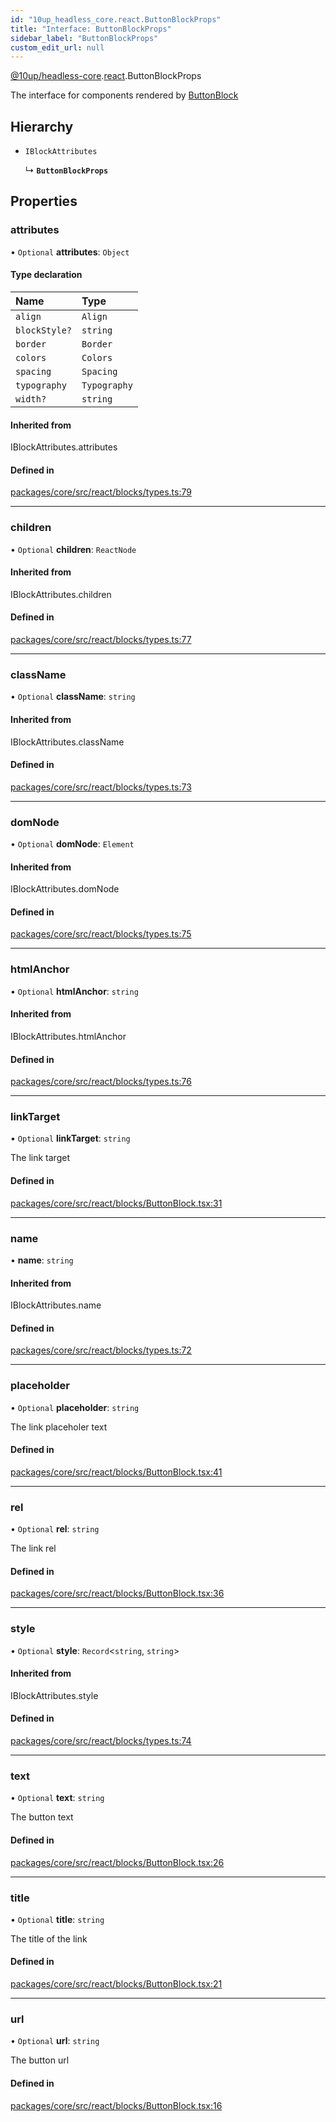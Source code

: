 ```yaml
---
id: "10up_headless_core.react.ButtonBlockProps"
title: "Interface: ButtonBlockProps"
sidebar_label: "ButtonBlockProps"
custom_edit_url: null
---
```


[@10up/headless-core](../modules/10up_headless_core.md).[react](../namespaces/10up_headless_core.react.md).ButtonBlockProps

The interface for components rendered by [ButtonBlock](../namespaces/10up_headless_core.react.md#buttonblock)

## Hierarchy

- `IBlockAttributes`

  ↳ **`ButtonBlockProps`**

## Properties

### attributes

• `Optional` **attributes**: `Object`

#### Type declaration

| Name | Type |
| :------ | :------ |
| `align` | `Align` |
| `blockStyle?` | `string` |
| `border` | `Border` |
| `colors` | `Colors` |
| `spacing` | `Spacing` |
| `typography` | `Typography` |
| `width?` | `string` |

#### Inherited from

IBlockAttributes.attributes

#### Defined in

[packages/core/src/react/blocks/types.ts:79](https://github.com/10up/headless/blob/32c3bf4/packages/core/src/react/blocks/types.ts#L79)

___

### children

• `Optional` **children**: `ReactNode`

#### Inherited from

IBlockAttributes.children

#### Defined in

[packages/core/src/react/blocks/types.ts:77](https://github.com/10up/headless/blob/32c3bf4/packages/core/src/react/blocks/types.ts#L77)

___

### className

• `Optional` **className**: `string`

#### Inherited from

IBlockAttributes.className

#### Defined in

[packages/core/src/react/blocks/types.ts:73](https://github.com/10up/headless/blob/32c3bf4/packages/core/src/react/blocks/types.ts#L73)

___

### domNode

• `Optional` **domNode**: `Element`

#### Inherited from

IBlockAttributes.domNode

#### Defined in

[packages/core/src/react/blocks/types.ts:75](https://github.com/10up/headless/blob/32c3bf4/packages/core/src/react/blocks/types.ts#L75)

___

### htmlAnchor

• `Optional` **htmlAnchor**: `string`

#### Inherited from

IBlockAttributes.htmlAnchor

#### Defined in

[packages/core/src/react/blocks/types.ts:76](https://github.com/10up/headless/blob/32c3bf4/packages/core/src/react/blocks/types.ts#L76)

___

### linkTarget

• `Optional` **linkTarget**: `string`

The link target

#### Defined in

[packages/core/src/react/blocks/ButtonBlock.tsx:31](https://github.com/10up/headless/blob/32c3bf4/packages/core/src/react/blocks/ButtonBlock.tsx#L31)

___

### name

• **name**: `string`

#### Inherited from

IBlockAttributes.name

#### Defined in

[packages/core/src/react/blocks/types.ts:72](https://github.com/10up/headless/blob/32c3bf4/packages/core/src/react/blocks/types.ts#L72)

___

### placeholder

• `Optional` **placeholder**: `string`

The link placeholer text

#### Defined in

[packages/core/src/react/blocks/ButtonBlock.tsx:41](https://github.com/10up/headless/blob/32c3bf4/packages/core/src/react/blocks/ButtonBlock.tsx#L41)

___

### rel

• `Optional` **rel**: `string`

The link rel

#### Defined in

[packages/core/src/react/blocks/ButtonBlock.tsx:36](https://github.com/10up/headless/blob/32c3bf4/packages/core/src/react/blocks/ButtonBlock.tsx#L36)

___

### style

• `Optional` **style**: `Record`<`string`, `string`\>

#### Inherited from

IBlockAttributes.style

#### Defined in

[packages/core/src/react/blocks/types.ts:74](https://github.com/10up/headless/blob/32c3bf4/packages/core/src/react/blocks/types.ts#L74)

___

### text

• `Optional` **text**: `string`

The button text

#### Defined in

[packages/core/src/react/blocks/ButtonBlock.tsx:26](https://github.com/10up/headless/blob/32c3bf4/packages/core/src/react/blocks/ButtonBlock.tsx#L26)

___

### title

• `Optional` **title**: `string`

The title of the link

#### Defined in

[packages/core/src/react/blocks/ButtonBlock.tsx:21](https://github.com/10up/headless/blob/32c3bf4/packages/core/src/react/blocks/ButtonBlock.tsx#L21)

___

### url

• `Optional` **url**: `string`

The button url

#### Defined in

[packages/core/src/react/blocks/ButtonBlock.tsx:16](https://github.com/10up/headless/blob/32c3bf4/packages/core/src/react/blocks/ButtonBlock.tsx#L16)
